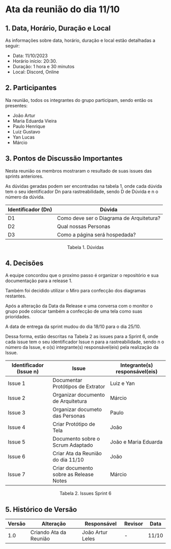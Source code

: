 # Ata da reunião do dia 11/10

## 1. Data, Horário, Duração e Local

As informações sobre data, horário, duração e local estão detalhadas a seguir:
- Data: 11/10/2023
- Horário início: 20:30.
- Duração: 1 hora e 30 minutos
- Local: Discord, Online 

## 2. Participantes

Na reunião, todos os integrantes do grupo participam, sendo então os presentes:
- João Artur 
- Maria Eduarda Vieira
- Paulo Henrique 
- Luiz Gustavo
- Yan Lucas
- Márcio 

## 3. Pontos de Discussão Importantes

Nesta reunião os membros mostraram o resultado de suas issues das sprints anteriores.

As dúvidas geradas podem ser encontradas na tabela 1, onde cada dúvida tem o seu identificador Dn para rastreabilidade, sendo D de Dúvida e n o número da dúvida.

| Identificador (Dn) | Dúvida |
| - | - | 
| D1 | Como deve ser o Diagrama de Arquitetura? |
| D2 | Qual nossas Personas |
| D3 | Como a página será hospedada?|
<p align="center"> Tabela 1. Dúvidas </p>

## 4. Decisões
A equipe concordou que o proxímo passo é organizar o repositório e sua documentação para a release 1.

Também foi decidido utilizar o Miro para confecção dos diagramas restantes.

Após a alteração da Data da Release e uma conversa com o monitor o grupo pode colocar também a confecção de uma tela como suas prioridades.

A data de entrega da sprint mudou do dia 18/10 para o dia 25/10.

Dessa forma, estão descritas na Tabela 2 as issues para a Sprint 6, onde cada issue tem o seu identificador Issue n para a rastreabilidade, sendo n o número da Issue, e o(s) integrante(s) responsável(eis) pela realização da Issue.

| Identificador (Issue n) | Issue | Integrante(s) responsável(eis) |
| - | - | - |
| Issue 1 | Documentar Protótipos de Extrator | Luiz e Yan |
| Issue 2 | Organizar documento de Arquitetura | Márcio | 
| Issue 3 | Organizar documeto das Personas | Paulo |
| Issue 4 | Criar Protótipo de Tela | João |
| Issue 5 | Documento sobre o Scrum Adaptado | João e Maria Eduarda |
| Issue 6 | Criar Ata da Reunião do dia 11/10| João |
| Issue 7 | Criar documento sobre as Release Notes | Márcio | 
<p align="center"> Tabela 2. Issues Sprint 6 </p>

## 5. Histórico de Versão

| Versão | Alteração | Responsável | Revisor | Data |
| - | - | - | - | - |
| 1.0 | Criando Ata da Reunião | João Artur Leles | - | 11/10 |
